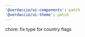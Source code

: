 ```yaml
---
'@verdaccio/ui-components': patch
'@verdaccio/ui-theme': patch
---
```


chore: fix type for country flags
